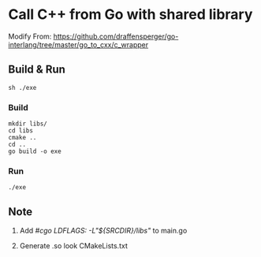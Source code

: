 
# Call C++ from Go with shared library

Modify From: https://github.com/draffensperger/go-interlang/tree/master/go_to_cxx/c_wrapper

## Build & Run

```
sh ./exe
```

### Build 

```
mkdir libs/
cd libs
cmake ..
cd .. 
go build -o exe
```

### Run

```
./exe
```

## Note

1. Add *#cgo LDFLAGS: -L"${SRCDIR}/libs"* to  main.go

2. Generate .so look CMakeLists.txt 